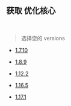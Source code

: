 ## 获取 优化核心

<br />

> 选择您的 versions

- [1.7.10](1.7.10.md)

- [1.8.9](1.8.9.md)

- [1.12.2](1.12.2.md)

- [1.16.5](1.16.5_02.md)

- [1.17.1](1.17.1.md)